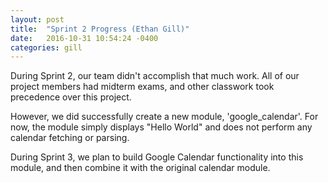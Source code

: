 ```yaml
---
layout: post
title:  "Sprint 2 Progress (Ethan Gill)"
date:   2016-10-31 10:54:24 -0400
categories: gill
---
```


During Sprint 2, our team didn't accomplish that much work. All of our project members had midterm exams, and other classwork took precedence over this project.

However, we did successfully create a new module, 'google_calendar'. For now, the module simply displays "Hello World" and does not perform any calendar fetching or parsing.

During Sprint 3, we plan to build Google Calendar functionality into this module, and then combine it with the original calendar module.

